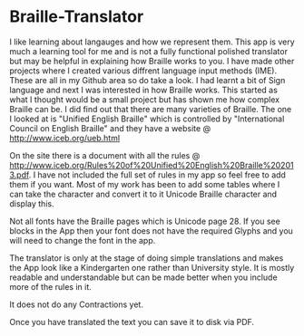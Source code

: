 # Braille-Translator
I like learning about langauges and how we represent them. This app is very much a learning tool for me and is not a fully functional polished translator but may be helpful in explaining how Braille works to you. I have made other projects where I created various diffrent language input methods (IME). These are all in my Github area so do take a look. I had learnt a bit of Sign language and next I was interested in how Braille works. This started as what I thought would be a small project but has shown me how complex Braille can be. I did find out that there are many varieties of Braille. The one I looked at is "Unified English Braille" which is controlled by "International Council on English Braille" and they have a website @ http://www.iceb.org/ueb.html 

On the site there is a document with all the rules @ http://www.iceb.org/Rules%20of%20Unified%20English%20Braille%202013.pdf. I have not included the full set of rules in my app so feel free to add them if you want. Most of my work has been to add some tables where I can take the character and convert it to it Unicode Braille character and display this. 

Not all fonts have the Braille pages which is Unicode page 28. If you see blocks in the App then your font does not have the required Glyphs and you will need to change the font in the app.

The translator is only at the stage of doing simple translations and makes the App look like a Kindergarten one rather than University style. It is mostly readable and understandable but can be made better when you include more of the rules in it.

It does not do any Contractions yet.

Once you have translated the text you can save it to disk via PDF.
